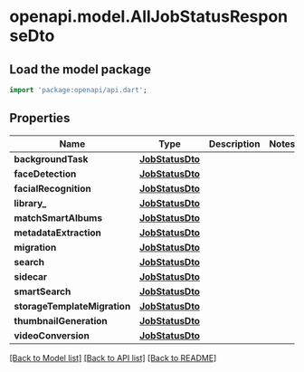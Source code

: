# openapi.model.AllJobStatusResponseDto

## Load the model package
```dart
import 'package:openapi/api.dart';
```

## Properties
Name | Type | Description | Notes
------------ | ------------- | ------------- | -------------
**backgroundTask** | [**JobStatusDto**](JobStatusDto.md) |  | 
**faceDetection** | [**JobStatusDto**](JobStatusDto.md) |  | 
**facialRecognition** | [**JobStatusDto**](JobStatusDto.md) |  | 
**library_** | [**JobStatusDto**](JobStatusDto.md) |  | 
**matchSmartAlbums** | [**JobStatusDto**](JobStatusDto.md) |  | 
**metadataExtraction** | [**JobStatusDto**](JobStatusDto.md) |  | 
**migration** | [**JobStatusDto**](JobStatusDto.md) |  | 
**search** | [**JobStatusDto**](JobStatusDto.md) |  | 
**sidecar** | [**JobStatusDto**](JobStatusDto.md) |  | 
**smartSearch** | [**JobStatusDto**](JobStatusDto.md) |  | 
**storageTemplateMigration** | [**JobStatusDto**](JobStatusDto.md) |  | 
**thumbnailGeneration** | [**JobStatusDto**](JobStatusDto.md) |  | 
**videoConversion** | [**JobStatusDto**](JobStatusDto.md) |  | 

[[Back to Model list]](../README.md#documentation-for-models) [[Back to API list]](../README.md#documentation-for-api-endpoints) [[Back to README]](../README.md)



